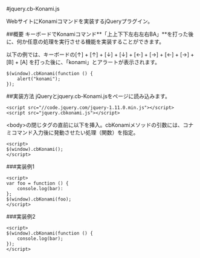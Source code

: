 #jquery.cb-Konami.js

WebサイトにKonamiコマンドを実装するjQueryプラグイン。

##概要
キーボードでKonamiコマンド**「上上下下左右左右BA」**を打った後に、何か任意の処理を実行させる機能を実装することができます。  
  
以下の例では、キーボードの[↑] + [↑] + [↓] + [↓] + [←] + [→] + [←] + [→] + [B] + [A] 
を打った後に、「konami」とアラートが表示されます。
```
$(window).cbKonami(function () {
	alert("konami");
});
```

##実装方法
jQueryとjquery.cb-Konami.jsをページに読み込みます。
```
<script src="//code.jquery.com/jquery-1.11.0.min.js"></script>
<script src="jquery.cbkonami.js"></script>
```

&lt;body&gt;の閉じタグの直前に以下を挿入。cbKonamiメソッドの引数には、コナミコマンド入力後に発動させたい処理（関数）を指定。
```
<script>
$(window).cbKonami();
</script>
```
###実装例1
```
<script>
var foo = function () {
	console.log(bar):
};
$(window).cbKonami(foo);
</script>
```

###実装例2
```
<script>
$(window).cbKonami(function () {
	console.log(bar);
});
</script>
```